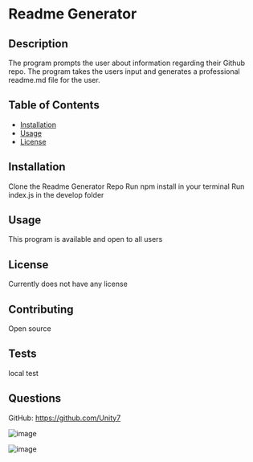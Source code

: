 # Readme Generator

## Description

The program prompts the user about information regarding their Github repo. The program takes the users input and generates a professional readme.md file for the user.

## Table of Contents

- [Installation](#installation)
- [Usage](#usage)
- [License](#license)

## Installation

Clone the Readme Generator Repo
Run npm install in your terminal
Run index.js in the develop folder

## Usage

This program is available and open to all users

## License

Currently does not have any license

## Contributing

Open source

## Tests

local test

## Questions

GitHub: https://github.com/Unity7

![image](https://user-images.githubusercontent.com/44449168/114287208-0645d880-9a1a-11eb-98b2-2d27801fce5e.png)

![image](https://user-images.githubusercontent.com/44449168/114287220-237aa700-9a1a-11eb-8ea2-f75f547e3438.png)
